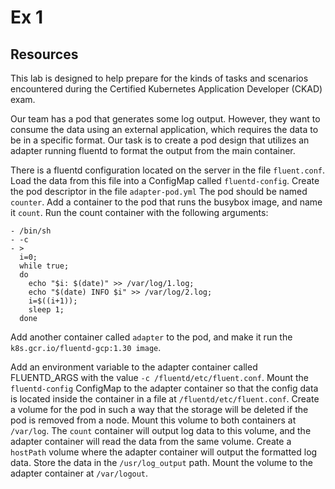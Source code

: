 # Ex 1
## Resources

This lab is designed to help prepare for the kinds of tasks and scenarios encountered during the Certified Kubernetes Application Developer (CKAD) exam.

Our team has a pod that generates some log output. However, they want to consume the data using an external application, which requires the data to be in a specific format. Our task is to create a pod design that utilizes an adapter running fluentd to format the output from the main container.

There is a fluentd configuration located on the server in the file `fluent.conf`. Load the data from this file into a ConfigMap called `fluentd-config`.
Create the pod descriptor in the file `adapter-pod.yml`
The pod should be named `counter`.
Add a container to the pod that runs the busybox image, and name it `count`.
Run the count container with the following arguments:

```
- /bin/sh
- -c
- >
  i=0;
  while true;
  do
    echo "$i: $(date)" >> /var/log/1.log;
    echo "$(date) INFO $i" >> /var/log/2.log;
    i=$((i+1));
    sleep 1;
  done
```
Add another container called `adapter` to the pod, and make it run the `k8s.gcr.io/fluentd-gcp:1.30 image`.

Add an environment variable to the adapter container called FLUENTD_ARGS with the value `-c /fluentd/etc/fluent.conf`.
Mount the `fluentd-config` ConfigMap to the adapter container so that the config data is located inside the container in a file at `/fluentd/etc/fluent.conf`.
Create a volume for the pod in such a way that the storage will be deleted if the pod is removed from a node. Mount this volume to both containers at `/var/log`. The `count` container will output log data to this volume, and the adapter container will read the data from the same volume.
Create a `hostPath` volume where the adapter container will output the formatted log data. Store the data in the `/usr/log_output` path. Mount the volume to the adapter container at `/var/logout`.
